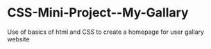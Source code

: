 # CSS-Mini-Project--My-Gallary
Use of basics of html and CSS to create a homepage for user gallary website
